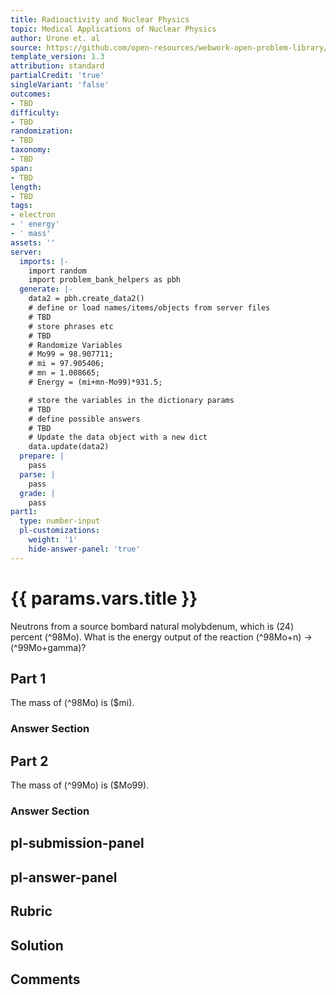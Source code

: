 ```yaml
---
title: Radioactivity and Nuclear Physics
topic: Medical Applications of Nuclear Physics
author: Urone et. al
source: https://github.com/open-resources/webwork-open-problem-library/tree/master/Contrib/BrockPhysics/College_Physics_Urone/32.Medical_Applications_of_Nuclear_Physics/32-01.Medical_Imaging_Diagnostics/NU_U17-32-01-002.pg
template_version: 1.3
attribution: standard
partialCredit: 'true'
singleVariant: 'false'
outcomes:
- TBD
difficulty:
- TBD
randomization:
- TBD
taxonomy:
- TBD
span:
- TBD
length:
- TBD
tags:
- electron
- ' energy'
- ' mass'
assets: ''
server:
  imports: |-
    import random
    import problem_bank_helpers as pbh
  generate: |-
    data2 = pbh.create_data2()
    # define or load names/items/objects from server files
    # TBD
    # store phrases etc
    # TBD
    # Randomize Variables
    # Mo99 = 98.907711;
    # mi = 97.905406;
    # mn = 1.008665;
    # Energy = (mi+mn-Mo99)*931.5;

    # store the variables in the dictionary params
    # TBD
    # define possible answers
    # TBD
    # Update the data object with a new dict
    data.update(data2)
  prepare: |
    pass
  parse: |
    pass
  grade: |
    pass
part1:
  type: number-input
  pl-customizations:
    weight: '1'
    hide-answer-panel: 'true'
---
```


# {{ params.vars.title }} 


Neutrons from a source bombard natural molybdenum, which is (24) percent (^98Mo). What is the energy output of the reaction (^98Mo+n) -> (^99Mo+gamma)?

## Part 1 
The mass of (^98Mo) is ($mi). 


 ### Answer Section

## Part 2 
The mass of (^99Mo) is ($Mo99). 


 ### Answer Section


## pl-submission-panel 


## pl-answer-panel 


## Rubric 


## Solution 


## Comments 


